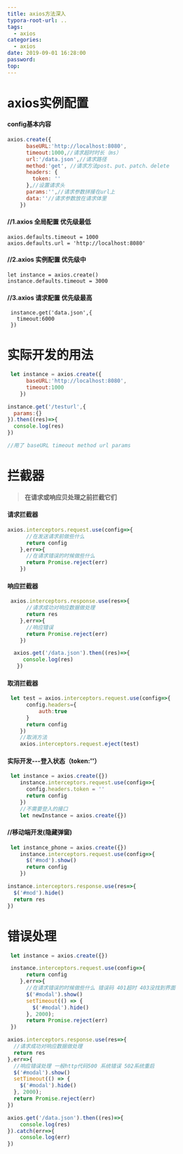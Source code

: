 ```yaml
---
title: axios方法深入
typora-root-url: ..
tags:
  - axios
categories:
  - axios
date: 2019-09-01 16:28:00
password:
top:
---
```


#     axios实例配置

####     config基本内容

```javascript
axios.create({
      baseURL:'http://localhost:8080',
      timeout:1000,//请求超时时长（ms）
      url:'/data.json',//请求路径
      method:'get', //请求方法post、put、patch、delete
      headers: {
        token: ''
      },//设置请求头
      params:'',//请求参数拼接在url上
      data:''//请求参数放在请求体里
    })
```

####   //1.axios 全局配置  优先级最低

```
axios.defaults.timeout = 1000
axios.defaults.url = 'http://localhost:8080'
```
####   //2.axios 实例配置  优先级中

```
let instance = axios.create()
instance.defaults.timeout = 3000
```

####   //3.axios 请求配置  优先级最高

```
 instance.get('data.json',{
   timeout:6000
 })
```

# 实际开发的用法

```javascript
 let instance = axios.create({
      baseURL:'http://localhost:8080',
      timeout:1000
    })
```

```javascript
instance.get('/testurl',{
  params:{}
}).then((res)=>{
  console.log(res)
})

//用了 baseURL timeout method url params
```
# 拦截器

> #### 在请求或响应贝处理之前拦截它们

####   请求拦截器

```javascript
axios.interceptors.request.use(config=>{
      //在发送请求前做些什么
      return config
    },err=>{
      //在请求错误的时候做些什么
      return Promise.reject(err)
    })
```

#### 响应拦截器

```javascript
 axios.interceptors.response.use(res=>{
      //请求成功对响应数据做处理
      return res
    },err=>{
      //响应错误
      return Promise.reject(err)
    })

  axios.get('/data.json').then((res)=>{
     console.log(res)
   })
```

#### 取消拦截器

```javascript
 let test = axios.interceptors.request.use(config=>{
      config.headers={
          auth:true
      }
      return config
    })
    //取消方法
    axios.interceptors.request.eject(test)
```

#### 实际开发---登入状态（token:''）

```javascript
 let instance = axios.create({})
    instance.interceptors.request.use(config=>{
      config.headers.token = ''
      return config
    })
    //不需要登入的接口
    let newInstance = axios.create({})
```

####   //移动端开发(隐藏弹窗)

```javascript
 let instance_phone = axios.create({})
    instance.interceptors.request.use(config=>{
      $('#mod').show()
      return config
    })
```

```javascript
instance.interceptors.response.use(res=>{
  $('#mod').hide()
  return res
})
```
# 错误处理

```javascript
 let instance = axios.create({})
```

```javascript
 instance.interceptors.request.use(config=>{
      return config
    },err=>{
      //在请求错误的时候做些什么 错误码 401超时 403没找到界面
      $('#modal').show()
      setTimeout(() => {
        $('#modal').hide()
      }, 2000);
      return Promise.reject(err)
 })
```

```javascript
axios.interceptors.response.use(res=>{
  //请求成功对响应数据做处理
  return res
},err=>{
  //响应错误处理 一般http代码500 系统错误 502系统重启
  $('#modal').show()
  setTimeout(() => {
    $('#modal').hide()
  }, 2000);
  return Promise.reject(err)
})
```

```javascript
axios.get('/data.json').then((res)=>{
    console.log(res)
}).catch(err=>{
    console.log(err)
})
```

